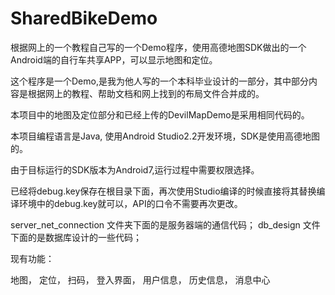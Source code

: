 ﻿# SharedBikeDemo
根据网上的一个教程自己写的一个Demo程序，使用高德地图SDK做出的一个Android端的自行车共享APP，可以显示地图和定位。

这个程序是一个Demo,是我为他人写的一个本科毕业设计的一部分，其中部分内容是根据网上的教程、帮助文档和网上找到的布局文件合并成的。

本项目中的地图及定位部分和已经上传的DevilMapDemo是采用相同代码的。

本项目编程语言是Java, 使用Android Studio2.2开发环境，SDK是使用高德地图的。

由于目标运行的SDK版本为Android7,运行过程中需要权限选择。  

已经将debug.key保存在根目录下面，再次使用Studio编译的时候直接将其替换编译环境中的debug.key就可以，API的口令不需要再次更改。

server_net_connection 文件夹下面的是服务器端的通信代码；
db_design 文件下面的是数据库设计的一些代码；


现有功能：

地图，
定位，
扫码，
登入界面，
用户信息，
历史信息，
消息中心
